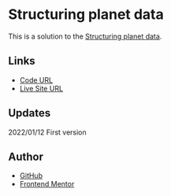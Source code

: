 # Structuring planet data

This is a solution to the [Structuring planet data](hhttps://developer.mozilla.org/en-US/docs/Learn/HTML/Tables/Structuring_planet_data).

## Links

- [Code URL](https://github.com/dirkVerm/frontend-exercises/tree/main/01%20HTML/03%20Mozilla%20Splash%20page)
- [Live Site URL](https://dirkverm.github.io/frontend-exercises/01%20HTML/03%20Mozilla%20Splash%20page/)

## Updates

2022/01/12
First version

## Author

- [GitHub](https://github.com/dirkVerm)
- [Frontend Mentor](https://www.frontendmentor.io/profile/dirkVerm)


